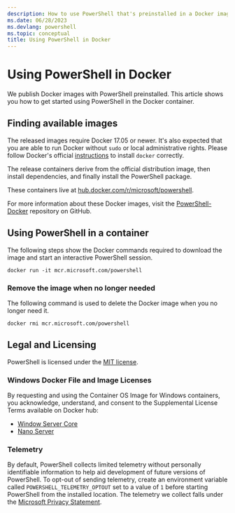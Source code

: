 ```yaml
---
description: How to use PowerShell that's preinstalled in a Docker image.
ms.date: 06/28/2023
ms.devlang: powershell
ms.topic: conceptual
title: Using PowerShell in Docker
---
```


# Using PowerShell in Docker

We publish Docker images with PowerShell preinstalled. This article shows you how to get
started using PowerShell in the Docker container.

## Finding available images

The released images require Docker 17.05 or newer. It's also expected that you are able to run
Docker without `sudo` or local administrative rights. Please follow Docker's official
[instructions][01] to install `docker` correctly.

The release containers derive from the official distribution image, then install dependencies, and
finally install the PowerShell package.

These containers live at [hub.docker.com/r/microsoft/powershell][05].

For more information about these Docker images, visit the [PowerShell-Docker][02] repository on
GitHub.

## Using PowerShell in a container

The following steps show the Docker commands required to download the image and start an interactive
PowerShell session.

```console
docker run -it mcr.microsoft.com/powershell
```

### Remove the image when no longer needed

The following command is used to delete the Docker image when you no longer need it.

```console
docker rmi mcr.microsoft.com/powershell
```

## Legal and Licensing

PowerShell is licensed under the [MIT license][03].

### Windows Docker File and Image Licenses

By requesting and using the Container OS Image for Windows containers, you acknowledge, understand,
and consent to the Supplemental License Terms available on Docker hub:

- [Window Server Core][06]
- [Nano Server][04]

### Telemetry

By default, PowerShell collects limited telemetry without personally identifiable information to
help aid development of future versions of PowerShell. To opt-out of sending telemetry, create an
environment variable called `POWERSHELL_TELEMETRY_OPTOUT` set to a value of `1` before starting
PowerShell from the installed location. The telemetry we collect falls under the
[Microsoft Privacy Statement][07].

<!-- link references -->
[01]: https://docs.docker.com/engine/installation/
[02]: https://github.com/PowerShell/PowerShell-Docker
[03]: https://github.com/PowerShell/PowerShell/tree/master/LICENSE.txt
[04]: https://hub.docker.com/r/microsoft/nanoserver/
[05]: https://hub.docker.com/r/microsoft/powershell/
[06]: https://hub.docker.com/r/microsoft/windowsservercore/
[07]: https://privacy.microsoft.com/privacystatement/
